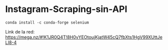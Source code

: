 # Instagram-Scraping-sin-API



```
conda install -c conda-forge selenium
```

Link de la red: https://mega.nz/#!K1JR0Q4T!8H0vYEOtoujKjatW45cQ7fbXts1HgV99XUttJeLI8-4
